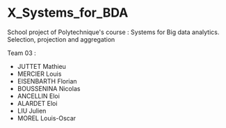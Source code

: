 # X_Systems_for_BDA
School project of Polytechnique's course : Systems for Big data analytics. Selection, projection and aggregation 

Team 03 :
  - JUTTET Mathieu
  - MERCIER Louis
  - EISENBARTH Florian
  - BOUSSENINA Nicolas
  - ANCELLIN Eloi
  - ALARDET Eloi
  - LIU Julien
  - MOREL Louis-Oscar
